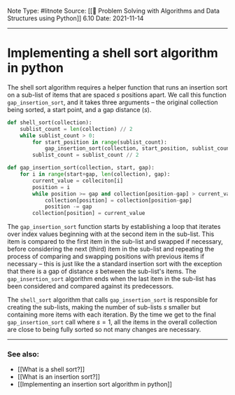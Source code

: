 Note Type: #litnote
Source: [[📖 Problem Solving with Algorithms and Data Structures using Python]] 6.10
Date: 2021-11-14

---
# Implementing a shell sort algorithm in python
The shell sort algorithm requires a helper function that runs an insertion sort on a sub-list of items that are spaced $s$ positions apart. We call this function `gap_insertion_sort`, and it takes three arguments – the original collection being sorted, a start point, and a gap distance ($s$).

```python
def shell_sort(collection):
	sublist_count = len(collection) // 2
	while sublist_count > 0:
		for start_position in range(sublist_count):
			gap_insertion_sort(collection, start_position, sublist_count)
		sublist_count = sublist_count // 2

def gap_insertion_sort(collection, start, gap):
	for i in range(start+gap, len(collection), gap):
		current_value = colleciton[i]
		position = i
		while position >= gap and collection[position-gap] > current_value:
			collection[position] = collection[position-gap]
			position -= gap
		collection[position] = current_value
```

The `gap_insertion_sort` function starts by establishing a loop that iterates over index values beginning with at the second item in the sub-list. This item is compared to the first item in the sub-list and swapped if necessary, before considering the next (third) item in the sub-list and repeating the process of comparing and swapping positions with previous items if necessary – this is just like the a standard insertion sort with the exception that there is a gap of distance $s$ between the sub-list's items. The `gap_insertion_sort` algorithm ends when the last item in the sub-list has been considered and compared against its predecessors.

The `shell_sort` algorithm that calls `gap_insertion_sort` is responsible for creating the sub-lists, making the number of sub-lists $s$ smaller but containing more items with each iteration. By the time we get to the final `gap_insertion_sort` call where $s=1$, all the items in the overall collection are close to being fully sorted so not many changes are necessary.

---
### See also:
- [[What is a shell sort?]]
- [[What is an insertion sort?]]
- [[Implementing an insertion sort algorithm in python]]